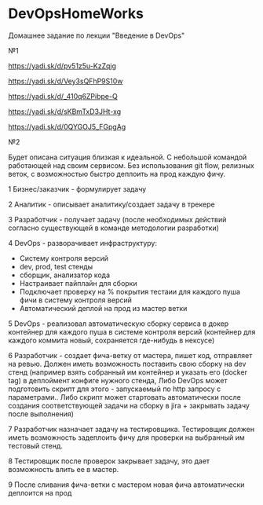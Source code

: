 # DevOpsHomeWorks
Домашнее задание по лекции "Введение в DevOps"

№1

https://yadi.sk/d/pv51z5u-KzZqjg

https://yadi.sk/d/Vey3sQFhP9S10w

https://yadi.sk/d/_410q6ZPibpe-Q

https://yadi.sk/d/sKBmTxD3JHt-xg

https://yadi.sk/d/0QYGOJ5_FGpgAg

№2

Будет описана ситуация близкая к идеальной. С небольшой командой работающей над своим сервисом. Без использования git flow, релизных веток,
с возможностью быстро деплоить на прод каждую фичу.

1 Бизнес/заказчик - формулирует задачу

2 Аналитик - описывает аналитику/создает задачу в трекере

3 Разработчик - получает задачу (после необходимых действий согласно существующей в команде методологии разработки)

4 DevOps - разворачивает инфраструктуру: 

- Систему контроля версий
- dev, prod, test стенды
- сборщик, анализатор кода
- Настраивает пайплайн для сборки
- Подключает проверку на % покрытия тестаии для каждого пуша фичи в систему контроля версий
- Автоматический деплой на прод из мастер ветки

5 DevOps - реализовал автоматическую сборку сервиса в докер контейнер для каждого пуша в системе контроля версий
(контейнер для каждого коммита новый, сохраняется где-нибудь в нексусе)

6 Разработчик - создает фича-ветку от мастера, пишет код, отправляет на ревью. 
Должен иметь возможность поставить свою сборку на dev стенд
(например взять собранный им контейнер и указать его (docker tag) в деплоймент конфиге нужного стенда, 
Либо DevOps может подготовить скрипт для этого - запускаемый по http запросу с параметрами..
Либо скрипт может стартовать автоматически после создания соответствующей задачи на сборку в jira + закрывать задачу после выполнения)

7 Разработчик назначает задачу на тестировщика. Тестировщик должен иметь возможность задеплоить фичу для проверки на выбранный им тестовый стенд.

8 Тестировщик после проверок закрывает задачу, это дает возможность влить ее в мастер.

9 После сливания фича-ветки с мастером новая фича автоматически деплоится на прод